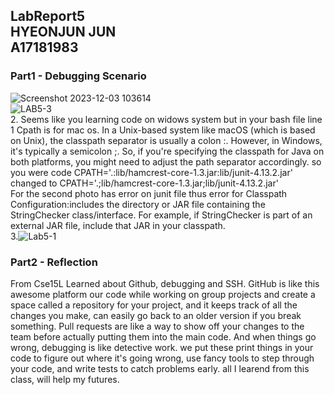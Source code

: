 LabReport5 <br> 
HYEONJUN JUN <br>
A17181983 <br>
---
### Part1 - Debugging Scenario
![Screenshot 2023-12-03 103614](https://github.com/kfru5515/cse15l-lab-reports-fa23/assets/120256621/0dbe958e-30ba-4acd-93e3-6e9af487315d)<br>
![LAB5-3](https://github.com/kfru5515/cse15l-lab-reports-fa23/assets/120256621/887b8a63-ef39-40c6-9d20-25d648ef3645)<br>
2. Seems like you learning code on widows system but in your bash file line 1 Cpath is for mac os. In a Unix-based system like macOS (which is based on Unix), the classpath separator is usually a colon :. However, in Windows, it's typically a semicolon ;. So, if you're specifying the classpath for Java on both platforms, you might need to adjust the path separator accordingly. so you were code CPATH='.:lib/hamcrest-core-1.3.jar:lib/junit-4.13.2.jar' changed to CPATH='.;lib/hamcrest-core-1.3.jar;lib/junit-4.13.2.jar' <br>For the second photo has error on junit file thus error for Classpath Configuration:includes the directory or JAR file containing the StringChecker class/interface. For example, if StringChecker is part of an external JAR file, include that JAR in your classpath.  
3.![Lab5-1](https://github.com/kfru5515/cse15l-lab-reports-fa23/assets/120256621/000a43b1-07b4-42e9-98cc-9f6da2cc8252)
### Part2 - Reflection
From Cse15L Learned about Github, debugging and SSH. GitHub is like this awesome platform our code while working on group projects and create a space called a repository for your project, and it keeps track of all the changes you make, can easily go back to an older version if you break something. Pull requests are like a way to show off your changes to the team before actually putting them into the main code. And when things go wrong, debugging is like detective work. we put these print things in your code to figure out where it's going wrong, use fancy tools to step through your code, and write tests to catch problems early. all I learend from this class, will help my futures. 
